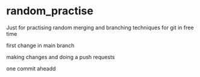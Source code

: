 # random_practise
Just for practising random merging and branching techniques for git in free time

first change in main branch

making changes and doing a push requests

one commit aheadd
